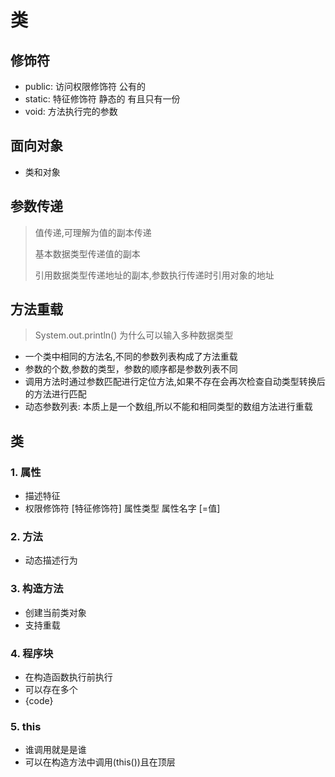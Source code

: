 # 类



## 修饰符

- public: 访问权限修饰符 公有的
- static: 特征修饰符 静态的 有且只有一份
- void: 方法执行完的参数


## 面向对象

- 类和对象

## 参数传递

> 值传递,可理解为值的副本传递
>
> 基本数据类型传递值的副本
>
> 引用数据类型传递地址的副本,参数执行传递时引用对象的地址

## 方法重载

> System.out.println() 为什么可以输入多种数据类型

- 一个类中相同的方法名,不同的参数列表构成了方法重载
- 参数的个数,参数的类型，参数的顺序都是参数列表不同
- 调用方法时通过参数匹配进行定位方法,如果不存在会再次检查自动类型转换后的方法进行匹配
- 动态参数列表: 本质上是一个数组,所以不能和相同类型的数组方法进行重载

## 类

### 1. 属性

- 描述特征
- 权限修饰符 [特征修饰符] 属性类型 属性名字 [=值]

### 2. 方法

- 动态描述行为

### 3. 构造方法

- 创建当前类对象
- 支持重载

### 4. 程序块

- 在构造函数执行前执行
- 可以存在多个
- {code}

### 5. this

- 谁调用就是是谁
- 可以在构造方法中调用(this())且在顶层

